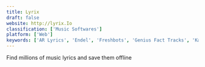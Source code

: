 ```yaml
---
title: Lyrix
draft: false 
website: http://lyrix.Io
classification: ['Music Softwares']
platform: ['Web']
keywords: ['AR Lyrics', 'Endel', 'Freshbots', 'Genius Fact Tracks', 'KanyeText', 'Lyrics Training', 'LyricsPoster', 'LyricsX', 'Mandate', 'Musixmatch 4 Apple Watch', 'OffTop', 'Scope', 'Spotify Magic Leap', 'TrackQueen.io', 'Translated Lyrics by Musixmatch', 'tonic']
---
```

Find millions of music lyrics and save them offline